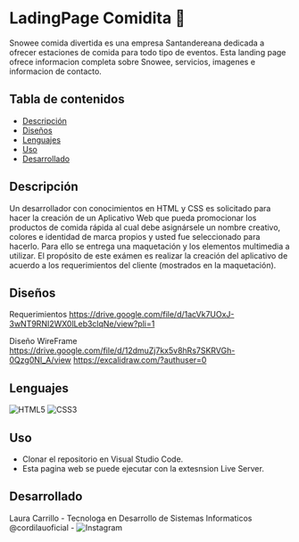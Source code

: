 # LadingPage Comidita  🥑

Snowee comida divertida es una empresa Santandereana dedicada a ofrecer estaciones de comida para todo tipo de eventos.
Esta landing page ofrece informacion completa sobre Snowee, servicios, imagenes e informacion de contacto.

## Tabla de contenidos

- [Descripción](#descripción)
- [Diseños](#diseños)
- [Lenguajes](#lenguajes)
- [Uso](#uso)
- [Desarrollado](#Desarrollado)


## Descripción

Un desarrollador con conocimientos en HTML y CSS es solicitado para hacer la creación de un Aplicativo Web que pueda promocionar los productos de comida rápida al cual debe asignársele un nombre creativo, colores e identidad de marca propios y usted fue seleccionado para hacerlo. Para ello se entrega una maquetación y los elementos multimedia a utilizar. El propósito de este exámen es realizar la creación del aplicativo de acuerdo a los requerimientos del cliente (mostrados en la maquetación).


## Diseños

Requerimientos
https://drive.google.com/file/d/1acVk7UOxJ-3wNT9RNI2WX0lLeb3clqNe/view?pli=1

Diseño WireFrame
https://drive.google.com/file/d/12dmuZj7kx5v8hRs7SKRVGh-0Qzg0NI_A/view
https://excalidraw.com/?authuser=0


## Lenguajes

![HTML5](https://img.shields.io/badge/html5-%23E34F26.svg?style=for-the-badge&logo=html5&logoColor=white)
![CSS3](https://img.shields.io/badge/css3-%231572B6.svg?style=for-the-badge&logo=css3&logoColor=white)


## Uso

- Clonar el repositorio en Visual Studio Code.
- Esta pagina web se puede ejecutar con la extesnsion Live Server.


## Desarrollado 

Laura Carrillo - Tecnologa en Desarrollo de Sistemas Informaticos
@cordilauoficial - ![Instagram](https://img.shields.io/badge/Instagram-%23E4405F.svg?style=for-the-badge&logo=Instagram&logoColor=white)
